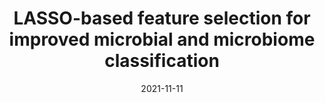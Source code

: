 ---
title: "LASSO-based feature selection for improved microbial and microbiome classification"
collection: publications
permalink: /publication/lasso
date: 2021-11-11
year: 2021
venue: 'IEEE BIBM, MABM Workshop'
short_text: We explore feature selection algorithms for high-dimensional genomic datasets with a particular focus on LASSO-based feature selection. On several tasks, we show that LASSO consistently selects high quality features for machine learning, robust to tasks and hyperparameter selection. We focus our analysis on sepsis prediction from microbial sequencing data and environmental conditions from bulk rhizosphere sequencing data (microbiome in the soil around tree roots).
author_list: <b>Owen Queen</b>, Scott Emrich 
link: 'https://ieeexplore.ieee.org/abstract/document/9669485'
citation: 'None'
---